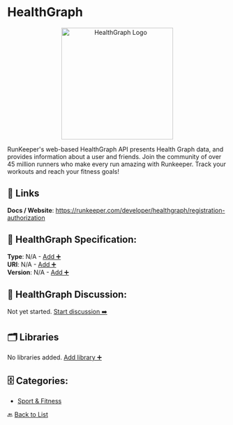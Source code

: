 # HealthGraph
<p align="center">
    <img width="256" src="https://raw.githubusercontent.com/apis-list/apis-list/main/apis/healthgraph/logo_256x256.png" alt="HealthGraph Logo"/>
</p>
RunKeeper's web-based HealthGraph API presents Health Graph data, and provides information about a user and friends.  Join the community of over 45 million runners who make every run amazing with Runkeeper.  Track your workouts and reach your fitness goals!

##  🔗 Links
**Docs / Website**: https://runkeeper.com/developer/healthgraph/registration-authorization

## 🧬 HealthGraph Specification:
**Type**: N/A - [Add ➕](https://github.com/apis-list/apis-list/edit/main/apis.yaml#9352)  
**URI**: N/A - [Add ➕](https://github.com/apis-list/apis-list/edit/main/apis.yaml#9352)  
**Version**: N/A - [Add ➕](https://github.com/apis-list/apis-list/edit/main/apis.yaml#9352)

## 💬 HealthGraph Discussion:
Not yet started. [Start discussion ➡️](https://github.com/apis-list/apis-list/discussions/new)

## 🗂️ Libraries

No libraries added. [Add library ➕](https://github.com/apis-list/apis-list/edit/main/apis.yaml#9352)    


## 🗄️ Categories:
- [Sport & Fitness](https://github.com/apis-list/apis-list#sport--fitness-)

🔙  [Back to List](https://github.com/apis-list/apis-list)
